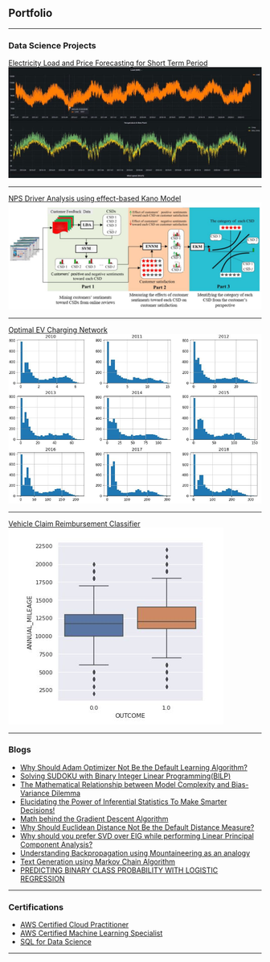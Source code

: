 ## Portfolio

---

### Data Science Projects 

[Electricity Load and Price Forecasting for Short Term Period](/sample_page)
<img src="images/pf.JPG?raw=true"/>

---
[NPS Driver Analysis using effect-based Kano Model](/pdf/sample_presentation.pdf)
<img src="images/nps.JPG?raw=true"/>

---
[Optimal EV Charging Network](http://example.com/)
<img src="images/ev.JPG?raw=true"/>

---
[Vehicle Claim Reimbursement Classifier](http://example.com/)
<img src="images/reimbursed.JPG?raw=true"/>

---

### Blogs

- [Why Should Adam Optimizer Not Be the Default Learning Algorithm?](https://pub.towardsai.net/why-adam-optimizer-should-not-be-the-default-learning-algorithm-a2b8d019eaa0)
- [Solving SUDOKU with Binary Integer Linear Programming(BILP)](https://pub.towardsai.net/solving-sudoku-with-binary-integer-linear-programming-bilp-b30c194a9266)
- [The Mathematical Relationship between Model Complexity and Bias-Variance Dilemma](https://pub.towardsai.net/the-mathematical-relationship-between-model-complexity-and-bias-variance-dilemma-c2c713dbe495)
- [Elucidating the Power of Inferential Statistics To Make Smarter Decisions!](https://pub.towardsai.net/elucidating-the-power-of-inferential-statistics-to-make-smarter-decisions-6e8d4b0643ef)
- [Math behind the Gradient Descent Algorithm](https://harjot-dadhwal.medium.com/math-behind-the-gradient-descent-algorithm-8d6137d92e9)
- [Why Should Euclidean Distance Not Be the Default Distance Measure?](https://pub.towardsai.net/why-should-euclidean-distance-not-be-the-default-distance-measure-e55d72bd16e2)
- [Why should you prefer SVD over EIG while performing Linear Principal Component Analysis?](https://harjot-dadhwal.medium.com/why-should-you-prefer-svd-over-eig-while-performing-linear-principal-component-analysis-36a84db3ba4b)
- [Understanding Backpropagation using Mountaineering as an analogy](https://harjot-dadhwal.medium.com/understanding-backpropagation-using-mountaineering-as-an-analogy-5a295c6e468e)
- [Text Generation using Markov Chain Algorithm](https://harjot-dadhwal.medium.com/text-generation-using-markov-chain-algorithm-ec99ee8561d1)
- [PREDICTING BINARY CLASS PROBABILITY WITH LOGISTIC REGRESSION](https://harjot-dadhwal.medium.com/predicting-binary-class-probability-with-logistic-regression-34dc6ba3ed8a)


---
### Certifications
- [AWS Certified Cloud Practitioner](https://www.credly.com/badges/a0bb3fcf-362f-4c81-b0b7-b5162f7ca204/public_url)
- [AWS Certified Machine Learning Specialist](https://www.credly.com/badges/a0bb3fcf-362f-4c81-b0b7-b5162f7ca204/public_url)
- [SQL for Data Science](https://www.coursera.org/account/accomplishments/verify/R8YFXLFH74GJ)


---

